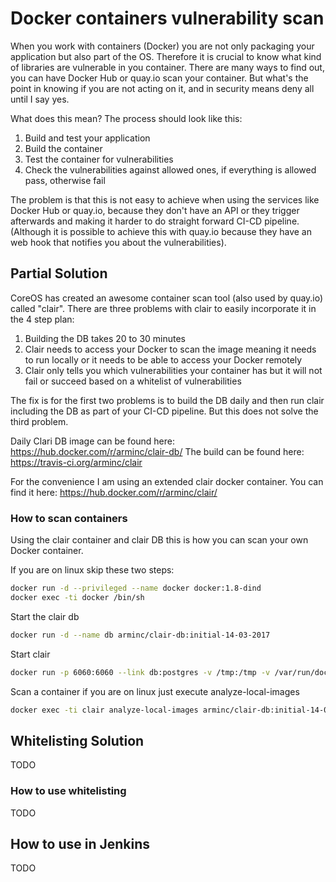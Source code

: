 # Docker containers vulnerability scan

When you work with containers (Docker) you are not only packaging your application but also part of the OS. Therefore it is crucial to know what kind of libraries are vulnerable in you container. There are many ways to find out, you can have Docker Hub or quay.io scan your container. But what's the point in knowing if you are not acting on it, and in security means deny all until I say yes.

What does this mean? The process should look like this:

1. Build and test your application
1. Build the container
1. Test the container for vulnerabilities
1. Check the vulnerabilities against allowed ones, if everything is allowed pass, otherwise fail

The problem is that this is not easy to achieve when using the services like Docker Hub or quay.io, because they don't have an API or they trigger afterwards and making it harder to do straight forward CI-CD pipeline. (Although it is possible to achieve this with quay.io because they have an web hook that notifies you about the vulnerabilities).

## Partial Solution

CoreOS has created an awesome container scan tool (also used by quay.io) called "clair". There are three problems with clair to easily incorporate it in the 4 step plan:

1. Building the DB takes 20 to 30 minutes
1. Clair needs to access your Docker to scan the image meaning it needs to run locally or it needs to be able to access your Docker remotely
1. Clair only tells you which vulnerabilities your container has but it will not fail or succeed based on a whitelist of vulnerabilities

The fix is for the first two problems is to build the DB daily and then run clair including the DB as part of your CI-CD pipeline. But this does not solve the third problem.

Daily Clari DB image can be found here: https://hub.docker.com/r/arminc/clair-db/
The build can be found here: https://travis-ci.org/arminc/clair

For the convenience I am using an extended clair docker container.
You can find it here: https://hub.docker.com/r/arminc/clair/

### How to scan containers

Using the clair container and clair DB this is how you can scan your own Docker container.

If you are on linux skip these two steps:

```bash
docker run -d --privileged --name docker docker:1.8-dind
docker exec -ti docker /bin/sh
```

Start the clair db

```bash
docker run -d --name db arminc/clair-db:initial-14-03-2017
```

Start clair

```bash
docker run -p 6060:6060 --link db:postgres -v /tmp:/tmp -v /var/run/docker.sock:/var/run/docker.sock -d --name clair arminc/clair:v2.0.0-rc.0
```

Scan a container if you are on linux just execute analyze-local-images

```bash
docker exec -ti clair analyze-local-images arminc/clair-db:initial-14-03-2017
```


## Whitelisting Solution

TODO

### How to use whitelisting

TODO

## How to use in Jenkins

TODO